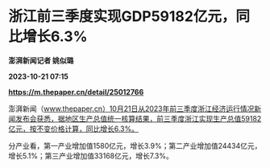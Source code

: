 # 浙江前三季度实现GDP59182亿元，同比增长6.3%
**澎湃新闻记者 姚似璐**

**2023-10-21 07:15**

**https://m.thepaper.cn/detail/25012766**

澎湃新闻（www.thepaper.cn）10月21日从2023年前三季度浙江经济运行情况新闻发布会获悉，据地区生产总值统一核算结果，前三季度浙江实现生产总值59182亿元，按不变价格计算，同比增长6.3%。

分产业看，第一产业增加值1580亿元，增长3.9%；第二产业增加值24434亿元，增长5.1%；第三产业增加值33168亿元，增长7.3%。
